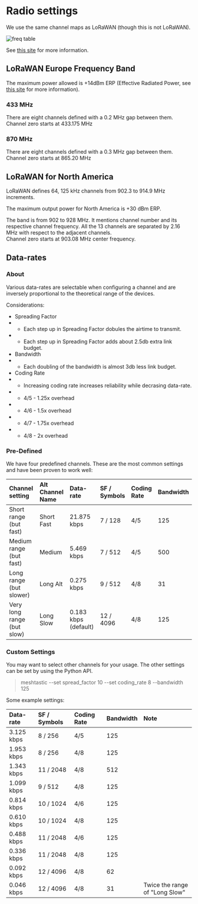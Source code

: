# Radio settings

We use the same channel maps as LoRaWAN (though this is not LoRaWAN).

![freq table](/images/LoRa-Frequency-Bands.jpg)

See [this site](https://www.rfwireless-world.com/Tutorials/LoRa-channels-list.html) for more information.

## LoRaWAN Europe Frequency Band

The maximum power allowed is +14dBm ERP (Effective Radiated Power, see [this site](https://en.wikipedia.org/wiki/Effective_radiated_power) for more information).

### 433 MHz

There are eight channels defined with a 0.2 MHz gap between them.
Channel zero starts at 433.175 MHz

### 870 MHz

There are eight channels defined with a 0.3 MHz gap between them.
Channel zero starts at 865.20 MHz

## LoRaWAN for North America

LoRaWAN defines 64, 125 kHz channels from 902.3 to 914.9 MHz increments.

The maximum output power for North America is +30 dBm ERP.

The band is from 902 to 928 MHz. It mentions channel number and its respective channel frequency. All the 13 channels are separated by 2.16 MHz with respect to the adjacent channels.  
Channel zero starts at 903.08 MHz center frequency.

## Data-rates

### About

Various data-rates are selectable when configuring a channel and are inversely proportional to the theoretical range of the devices.

Considerations:

* Spreading Factor
* * Each step up in Spreading Factor dobules the airtime to transmit.
* * Each step up in Spreading Factor adds about 2.5db extra link budget.
* Bandwidth
* * Each doubling of the bandwidth is almost 3db less link budget.
* Coding Rate
* * Increasing coding rate increases reliability while decrasing data-rate.
* * 4/5 - 1.25x overhead
* * 4/6 - 1.5x overhead
* * 4/7 - 1.75x overhead
* * 4/8 - 2x overhead


### Pre-Defined

We have four predefined channels. These are the most common settings and have been proven to work well:

| Channel setting            | Alt Channel Name | Data-rate            | SF / Symbols | Coding Rate | Bandwidth |
|:---------------------------|:-----------------|:---------------------|:-------------|:------------|:----------|
| Short range (but fast)     | Short Fast       | 21.875 kbps          | 7 / 128      | 4/5         | 125       |
| Medium range (but fast)    | Medium           | 5.469 kbps           | 7 / 512      | 4/5         | 500       |
| Long range (but slower)    | Long Alt         | 0.275 kbps           | 9 / 512      | 4/8         | 31        |
| Very long range (but slow) | Long Slow        | 0.183 kbps (default) | 12 / 4096    | 4/8         | 125       |

### Custom Settings

You may want to select other channels for your usage. The other settings can be set by using the Python API.

> meshtastic --set spread_factor 10 --set coding_rate 8 --bandwidth 125

Some example settings:

| Data-rate            | SF / Symbols | Coding Rate | Bandwidth | Note |
|:---------------------|:-------------|:------------|:----------|:-----|
| 3.125 kbps           | 8 / 256      | 4/5         | 125       | |
| 1.953 kbps           | 8 / 256      | 4/8         | 125       | |
| 1.343 kbps           | 11 / 2048    | 4/8         | 512       | | 
| 1.099 kbps           | 9 / 512      | 4/8         | 125       | |
| 0.814 kbps           | 10 / 1024    | 4/6         | 125       | |
| 0.610 kbps           | 10 / 1024    | 4/8         | 125       | |
| 0.488 kbps           | 11 / 2048    | 4/6         | 125       | |
| 0.336 kbps           | 11 / 2048    | 4/8         | 125       | |
| 0.092 kbps           | 12 / 4096    | 4/8         | 62        | |
| 0.046 kbps           | 12 / 4096    | 4/8         | 31        | Twice the range of "Long Slow" |


